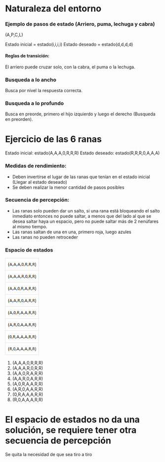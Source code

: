 
# Naturaleza del entorno

### Ejemplo de pasos de estado (Arriero, puma, lechuga y cabra)

(A,P,C,L)

Estado inicial = estado(i,i,i,i)
Estado deseado = estado(d,d,d,d)

#### Reglas de transición:
El arriero puede cruzar solo, con la cabra, el puma o la lechuga.

### Busqueda a lo ancho
Busca por nivel la respuesta correcta.

### Busqueda a lo profundo
Busca en preorde, primero el hijo izquierdo y luego el derecho (Busqueda en preorden).



# Ejercicio de las 6 ranas

Estado inicial: estado(A,A,A,0,R,R,R)
Estado deseado: estado(R,R,R,0,A,A,A)

### Medidas de rendimiento:
* Deben invertirse el lugar de las ranas que tenían en el estado inicial (Llegar al estado deseado)
* Se deben realizar la menor cantidad de pasos posibles

### Secuencia de percepción:
* Las ranas solo pueden dar un salto, si una rana está bloqueando el salto inmediato entonces no puede saltar, a menos que del lado al que se desea saltar haya un espacio, pero no puede saltar más de 2 nenúfares al mismo tiempo.
* Las ranas saltan de una en una, primero roja, luego azules
* Las ranas no pueden retroceder

### Espacio de estados
![Alt text](image.png)

1. (A,A,A,0,R,R,R)
1. (A,A,A,R,0,R,R)
1. (A,A,0,R,A,R,R)
1. (A,A,R,0,A,R,R)
1. (A,0,R,A,A,R,R)
1. (A,R,0,A,A,R,R)
1. (0,R,A,A,A,R,R)
1. (R,0,A,A,A,R,R)


# El espacio de estados no da una solución, se requiere tener otra secuencia de percepción

Se quita la necesidad de que sea tiro a tiro
